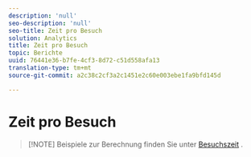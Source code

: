 ```yaml
---
description: 'null'
seo-description: 'null'
seo-title: Zeit pro Besuch
solution: Analytics
title: Zeit pro Besuch
topic: Berichte
uuid: 76441e36-b7fe-4cf3-8d72-c51d558afa13
translation-type: tm+mt
source-git-commit: a2c38c2cf3a2c1451e2c60e003ebe1fa9bfd145d

---
```



# Zeit pro Besuch

> [!NOTE] Beispiele zur Berechnung finden Sie unter [Besuchszeit](../../../components/c-variables/c-metrics/metrics-time-spent.md#concept_1241109A742947C9B73E5E2CA2362559) .
